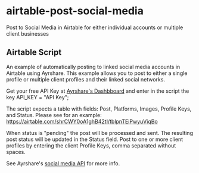 # airtable-post-social-media
Post to Social Media in Airtable for either individual accounts or multiple client businesses

## Airtable Script
An example of automatically posting to linked social media accounts in Airtable using Ayrshare.
This example allows you to post to either a single profile or multiple client profiles and their linked social networks.

Get your free API Key at [Ayrshare's Dashbboard](https://www.ayrshare.com) and enter in the script the key API_KEY = "API Key";

The script expects a table with fields: Post, Platforms, Images, Profile Keys, and Status.
Please see for an example: https://airtable.com/shrCWY0oA1ghB42tI/tblpnTEiPwyuViqBo

When status is "pending" the post will be processed and sent. The resulting post status will be updated in the Status field.
Post to one or more client profiles by entering the client Profile Keys, comma separated without spaces.

See Ayrshare's [social media API](https://www.ayrshare.com/docs) for more info.
